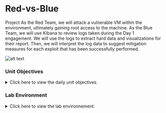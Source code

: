 # Red-vs-Blue
Project
As the Red Team, we will attack a vulnerable VM within the environment, ultimately gaining root access to the machine. As the Blue Team, we will use Kibana to review logs taken during the Day 1 engagement. We will use the logs to extract hard data and visualizations for their report. Then, we will interpret the log data to suggest mitigation measures for each exploit that has been successfully performed.

![alt text](https://github.com/gomessjanet/Red-vs-Blue/Network_Diagram.png)

### Unit Objectives

<details>
    <summary>Click here to view the daily unit objectives.</summary>
<br>

My project will prompt my knowledge of the following skills and tools:

- Penetration testing with Kali Linux.

- Log and incident analysis with Kibana.

- System hardening and configuration.

- Reporting, documentation, and communication.


</details>

### Lab Environment

<details>

<summary>Click here to view the lab environnement.</summary>

<br>

We will be using the Red vs. Blue lab environment located in Windows Azure Lab Services. RDP into the Windows RDP host machine using the following credentials:

Username: `a****`
Password: `****'

Open the Hyper-V Manager to access the nested machines:

- **ELK machine credentials:** The same ELK setup that you created in my previous ELK Server Project. It holds the Kibana dashboards.
    - Username: `****`
    - Password: `***`
    - IP Address: `192.168.1.***`

- **Kali:** A standard Kali Linux machine for use in the penetration test on Day 1. 
    - Username: `***`
    - Password: `***`
    - IP Address: `192.168.1.***`

- **Capstone:** Filebeat and Metricbeat are installed and will forward logs to the ELK machine. 
   - IP Address: `192.168.1.***`
   - Please note that this VM is in the network solely for the purpose of testing alerts.
  
### Security+ Domains
This project covers portions of the following domains of Cybersecurity

- 1.0 Attacks, Threats, and Vulnerabilities 
- 2.0 Architecture and Design 
- 3.0 Implementation
- 4.0 Operations and Incident Response following tools, in no particular order:
      - Firefox
      - Hydra
      - Nmap
      - John the Ripper
      - Metasploit
      - curl
      - MSVenom
  
**Incident Analysis with Kibana**
Kibana to analyze logs taken during the Red Team attack. As we analyze, you will use the data to develop 
ideas for new alerts that can improve your monitoring.
 
Analyzing the logs is still valuable AND will teach us what your attack looks like from a defender's perspective. How stealthy or detectable your tactics are. Which kinds of alarms and alerts SOC and IR professionals can set to spot attacks like yours while they occur, rather than after following existing reports:
    - HTTP status codes for the top queries [Packetbeat] ECS
    - Top 10 HTTP requests [Packetbeat] ECS
    - Network Traffic Between Hosts [Packetbeat Flows] ECS
    - Top Hosts Creating Traffic [Packetbeat Flows] ECS
    - Connections over time [Packetbeat Flows] ECS
    - HTTP error codes [Packetbeat] ECS
    - Errors vs successful transactions [Packetbeat] ECS
    - HTTP Transactions [Packetbeat] ECS  
  
